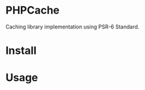 PHPCache
========

Caching library implementation using PSR-6 Standard.


Install
=======



Usage
=====
